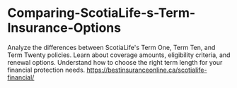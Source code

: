 # Comparing-ScotiaLife-s-Term-Insurance-Options
Analyze the differences between ScotiaLife's Term One, Term Ten, and Term Twenty policies. Learn about coverage amounts, eligibility criteria, and renewal options. Understand how to choose the right term length for your financial protection needs.  https://bestinsuranceonline.ca/scotialife-financial/
